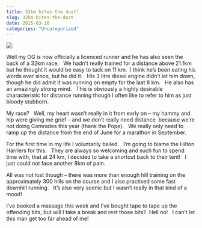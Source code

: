 ```yaml
---
title: 32km bites the dust!
slug: 32km-bites-the-dust
date: 2015-03-16
categories: "Uncategorized"
---
```


<p><img src="https://res.cloudinary.com/dy6grlu8z/image/upload/v1558842086/tmsv80qtoilul4xhae03.jpg"/></p>
<p>Well my OG is now officially a licenced runner and he has also seen the back of a 32km race.   We hadn’t really trained for a distance above 21.1km but he thought it would be easy to tack on 11 km.  I think he’s been eating his words ever since, but he did it.   His 3 litre diesel engine didn’t let him down, though he did admit it was running on empty for the last 8 km.   He also has an amazingly strong mind.   This is obviously a highly desirable characteristic for distance running though I often like to refer to him as just bloody stubborn.</p>
<p>My race?   Well, my heart wasn’t really in it from early on – my hammy and hip were giving me grief – and we don’t really need distance  because we’re not doing Comrades this year (thank the Pope).   We really only need to ramp up the distance from the end of June for a marathon in September.</p>
<p>For the first time in my life I voluntarily bailed.   I’m going to blame the Hilton Harriers for this.   They are always so welcoming and such fun to spend time with, that at 24 km, I decided to take a shortcut back to their tent!   I just could not face another 8km of pain.</p>
<p>All was not lost though – there was more than enough hill training on the approximately 300 hills on the course and I also practised some fast downhill running.   It’s also very scenic but I wasn’t really in that kind of a mood!</p>
<p>I’ve booked a massage this week and I’ve bought tape to tape up the offending bits, but will I take a break and rest those bits?  Hell no!   I can’t let this man get too far ahead of me!</p>









